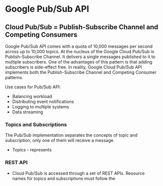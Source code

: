 # Google Pub/Sub API

## Cloud Pub/Sub = Publish-Subscribe Channel and Competing Consumers

Google Pub/Sub API comes with a quota of 10,000 messages per second across up to 10,000 topics.  At the nucleus of the Google Cloud Pub/Sub is Publish-Subscribe Channel.  It delivers a single messages published to it to multiple subscribers.  One of the advantages of this pattern is that adding subscribers is side-effect free.  In reality, Google Cloud Pub/Sub API implements both the Publish-Subscribe Channel and Competing Consumer patterns.

Use cases for Pub/Sub API:
 * Balancing workload
 * Distributing event notifications
 * Logging to multiple systems
 * Data streaming
 
### Topics and Subscriptions

The Pub/Sub implementation separates the concepts of topic and subscription, only one of them will receive a message.  
 * []() Topics - represents 
 
### REST API

 * Cloud Pub/Sub is accessed through a set of REST APIs.  Resource names for topics and subscriptions must follow the 
